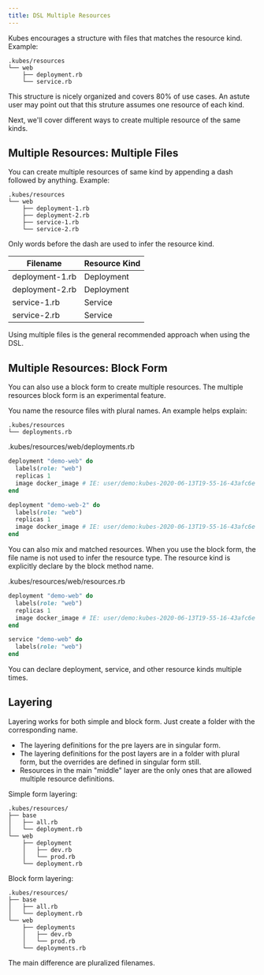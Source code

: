 ```yaml
---
title: DSL Multiple Resources
---
```


Kubes encourages a structure with files that matches the resource kind. Example:

    .kubes/resources
    └── web
        ├── deployment.rb
        └── service.rb

This structure is nicely organized and covers 80% of use cases. An astute user may point out that this struture assumes one resource of each kind.

Next, we'll cover different ways to create multiple resource of the same kinds.

## Multiple Resources: Multiple Files

You can create multiple resources of same kind by appending a dash followed by anything. Example:

    .kubes/resources
    └── web
        ├── deployment-1.rb
        ├── deployment-2.rb
        ├── service-1.rb
        └── service-2.rb

Only words before the dash are used to infer the resource kind.

Filename | Resource Kind
--- | ---
deployment-1.rb | Deployment
deployment-2.rb | Deployment
service-1.rb | Service
service-2.rb | Service

Using multiple files is the general recommended approach when using the DSL.

## Multiple Resources: Block Form

You can also use a block form to create multiple resources.  The multiple resources block form is an experimental feature.

You name the resource files with plural names. An example helps explain:

    .kubes/resources
    └── deployments.rb

.kubes/resources/web/deployments.rb

```ruby
deployment "demo-web" do
  labels(role: "web")
  replicas 1
  image docker_image # IE: user/demo:kubes-2020-06-13T19-55-16-43afc6e
end

deployment "demo-web-2" do
  labels(role: "web")
  replicas 1
  image docker_image # IE: user/demo:kubes-2020-06-13T19-55-16-43afc6e
end
```

You can also mix and matched resources. When you use the block form, the file name is not used to infer the resource type. The resource kind is explicitly declare by the block method name.


.kubes/resources/web/resources.rb

```ruby
deployment "demo-web" do
  labels(role: "web")
  replicas 1
  image docker_image # IE: user/demo:kubes-2020-06-13T19-55-16-43afc6e
end

service "demo-web" do
  labels(role: "web")
end
```

You can declare deployment, service, and other resource kinds multiple times.

## Layering

Layering works for both simple and block form. Just create a folder with the corresponding name.

* The layering definitions for the pre layers are in singular form.
* The layering definitions for the post layers are in a folder with plural form, but the overrides are defined in singular form still.
* Resources in the main "middle" layer are the only ones that are allowed multiple resource definitions.

Simple form layering:

    .kubes/resources/
    ├── base
    │   ├── all.rb
    │   └── deployment.rb
    └── web
        ├── deployment
        │   ├── dev.rb
        │   └── prod.rb
        └── deployment.rb

Block form layering:

    .kubes/resources/
    ├── base
    │   ├── all.rb
    │   └── deployment.rb
    └── web
        ├── deployments
        │   ├── dev.rb
        │   └── prod.rb
        └── deployments.rb

The main difference are pluralized filenames.
